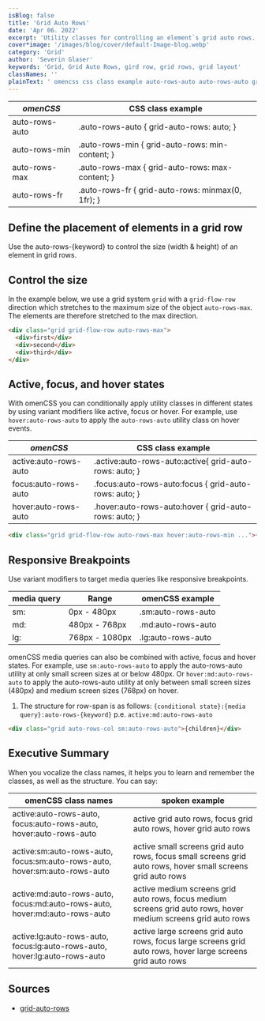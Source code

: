 ```yaml
---
isBlog: false
title: 'Grid Auto Rows'
date: 'Apr 06. 2022'
excerpt: 'Utility classes for controlling an element`s grid auto rows.'
cover*image: '/images/blog/cover/default-Image-blog.webp'
category: 'Grid'
author: 'Severin Glaser'
keywords: 'Grid, Grid Auto Rows, gird row, grid rows, grid layout'
classNames: ''
plainText: ' omencss css class example auto-rows-auto auto-rows-auto grid-auto-rows: auto; auto-rows-min auto-rows-min grid-auto-rows: min-content; auto-rows-max auto-rows-max grid-auto-rows: max-content; auto-rows-fr auto-rows-fr grid-auto-rows: minmax 0 1fr ; define the placement of elements in a grid row use the auto-rows keyword to control the size width & height of an element in grid rows control the size in the example below we use a grid system `grid` with a `grid-flow-row` direction which stretches to the maximum size of the object `auto-rows-max` the elements are therefore stretched to the max direction  active focus and hover states with omencss you can conditionally apply utility classes in different states by using variant modifiers like active focus or hover for example use `hover:auto-rows-auto` to apply the `auto-rows-auto` utility class on hover events omencss css class example active:auto-rows-auto active :auto-rows-auto:active grid-auto-rows: auto; focus:auto-rows-auto focus :auto-rows-auto:focus grid-auto-rows: auto; hover:auto-rows-auto hover :auto-rows-auto:hover grid-auto-rows: auto;  responsive breakpoints use variant modifiers to target media queries like responsive breakpoints media query range omencss example sm: 0px 480px sm:auto-rows-auto md: 480px 768px md:auto-rows-auto lg: 768px 1080px lg:auto-rows-auto omencss media queries can also be combined with active focus and hover states for example use `sm:auto-rows-auto` to apply the auto-rows-auto utility at only small screen sizes at or below 480px or `hover:md:auto-rows-auto` to apply the auto-rows-auto utility at only between small screen sizes 480px and medium screen sizes 768px on hover 1 the structure for row-span is as follows: ` conditional state : media query :auto-rows keyword ` p e `active:md:auto-rows-auto`  executive summary when you vocalize the class names it helps you to learn and remember the classes as well as the structure you can say: omencss class names spoken example active:auto-rows-auto focus:auto-rows-auto hover:auto-rows-auto active grid auto rows focus grid auto rows hover grid auto rows active:sm:auto-rows-auto focus:sm:auto-rows-auto hover:sm:auto-rows-auto active small screens grid auto rows focus small screens grid auto rows hover small screens grid auto rows active:md:auto-rows-auto focus:md:auto-rows-auto hover:md:auto-rows-auto active medium screens grid auto rows focus medium screens grid auto rows hover medium screens grid auto rows active:lg:auto-rows-auto focus:lg:auto-rows-auto hover:lg:auto-rows-auto active large screens grid auto rows focus large screens grid auto rows hover large screens grid auto rows sources grid-auto-rows https: developer mozilla org en-us docs web css grid-auto-rows '
---
```


| _omenCSS_      | CSS class example                                 |
| -------------- | ------------------------------------------------- |
| auto-rows-auto | .auto-rows-auto { grid-auto-rows: auto; }         |
| auto-rows-min  | .auto-rows-min { grid-auto-rows: min-content; }   |
| auto-rows-max  | .auto-rows-max { grid-auto-rows: max-content; }   |
| auto-rows-fr   | .auto-rows-fr { grid-auto-rows: minmax(0, 1fr); } |

## Define the placement of elements in a grid row

Use the auto-rows-{keyword} to control the size (width & height) of an element in grid rows.

## Control the size

In the example below, we use a grid system `grid` with a `grid-flow-row` direction which stretches to the maximum size of the object `auto-rows-max`. The elements are therefore stretched to the max direction.

```html
<div class="grid grid-flow-row auto-rows-max">
  <div>first</div>
  <div>second</div>
  <div>third</div>
</div>
```

## Active, focus, and hover states

With omenCSS you can conditionally apply utility classes in different states by using variant modifiers like active, focus or hover. For example, use `hover:auto-rows-auto` to apply the `auto-rows-auto` utility class on hover events.

| _omenCSS_             | CSS class example                                       |
| --------------------- | ------------------------------------------------------- |
| active:auto-rows-auto | .active\:auto-rows-auto:active{ grid-auto-rows: auto; } |
| focus:auto-rows-auto  | .focus\:auto-rows-auto:focus { grid-auto-rows: auto; }  |
| hover:auto-rows-auto  | .hover\:auto-rows-auto:hover { grid-auto-rows: auto; }  |

```html
<div class="grid grid-flow-row auto-rows-max hover:auto-rows-min ...">{children}</div>
```

## Responsive Breakpoints

Use variant modifiers to target media queries like responsive breakpoints.

| media query | Range          | omenCSS example    |
| ----------- | -------------- | ------------------ |
| sm:         | 0px - 480px    | .sm:auto-rows-auto |
| md:         | 480px - 768px  | .md:auto-rows-auto |
| lg:         | 768px - 1080px | .lg:auto-rows-auto |

omenCSS media queries can also be combined with active, focus and hover states. For example, use `sm:auto-rows-auto` to apply the auto-rows-auto utility at only small screen sizes at or below 480px. Or `hover:md:auto-rows-auto` to apply the auto-rows-auto utility at only between small screen sizes (480px) and medium screen sizes (768px) on hover.

1. The structure for row-span is as follows: `{conditional state}:{media query}:auto-rows-{keyword}` p.e. `active:md:auto-rows-auto`

```html
<div class="grid auto-rows-col sm:auto-rows-auto">{children}</div>
```

## Executive Summary

When you vocalize the class names, it helps you to learn and remember the classes, as well as the structure. You can say:

| omenCSS class names                                                        | spoken example                                                                                                 |
| -------------------------------------------------------------------------- | -------------------------------------------------------------------------------------------------------------- |
| active:auto-rows-auto, focus:auto-rows-auto, hover:auto-rows-auto          | active grid auto rows, focus grid auto rows, hover grid auto rows                                              |
| active:sm:auto-rows-auto, focus:sm:auto-rows-auto, hover:sm:auto-rows-auto | active small screens grid auto rows, focus small screens grid auto rows, hover small screens grid auto rows    |
| active:md:auto-rows-auto, focus:md:auto-rows-auto, hover:md:auto-rows-auto | active medium screens grid auto rows, focus medium screens grid auto rows, hover medium screens grid auto rows |
| active:lg:auto-rows-auto, focus:lg:auto-rows-auto, hover:lg:auto-rows-auto | active large screens grid auto rows, focus large screens grid auto rows, hover large screens grid auto rows    |

## Sources

- [grid-auto-rows](https://developer.mozilla.org/en-US/docs/Web/CSS/grid-auto-rows)
